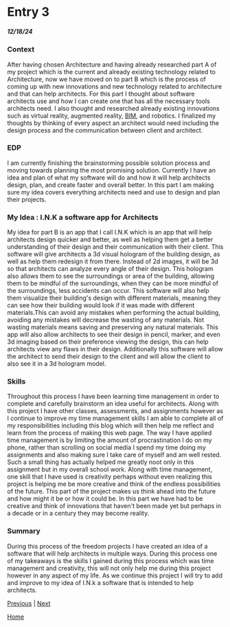 # Entry 3
##### 12/18/24

### Context
After having chosen Architecture and having already researched part A of my project which is the current and already existing technology related to Architecture, now we have moved on to part B which is the process of coming up with new innovations and new technology related to architecture and that can help architects. For this part I thought about software architects use and how I can create one that has all the necessary tools architects need. I also thought and researched already existing innovations such as virtual reality, augmented reality, [BIM](https://www.proficiencyltd.co.uk/architect/what-is-bim.html), and robotics. I finalized my thoughts by thinking of every aspect an architect would need including the design process and the communication between client and architect.

### EDP
I am currently finishing the brainstorming possible solution process and moving towards planning the most promising solution. Currently I have an idea and plan of what my software will do and how it will help architects design, plan, and create faster and overall better. In this part I am making sure my idea covers everything architects need and use to design and plan their projects.


### My Idea : I.N.K a software app for Architects
My idea for part B is an app that I call I.N.K which is an app that will help architects design quicker and better, as well as helping them get a better understanding of their design and their communication with their client. This software will give architects a 3d visual hologram of the building design, as well as help them redesign it from there. Instead of 2d images, it will be 3d so that architects can analyze every angle of their design. This hologram also allows them to see the surroundings or area of the building, allowing them to  be mindful of the surroundings, when they can be more mindful of the surroundings, less accidents can occur. This software will also help them visualize their building's design with different materials, meaning they can see how their building would look if it was made with different materials.This can avoid any mistakes when performing the actual building, avoiding any mistakes will decrease the wasting of any materials. Not wasting materials means saving and preserving any natural materials. This app will also allow architects to see their design in pencil, marker, and even 3d imaging based on their preference viewing the design, this can help architects view any flaws in their design. Additionally this software will allow the architect to send their design to the client and will allow the client to also see it in a 3d hologram model.

### Skills
Throughout this process I have been learning time management in order to complete and carefully brainstorm an idea useful for architects. Along with this project I have other classes, assessments, and assignments however as I continue to improve my time management skills I am able to complete all of my responsibilities including this blog which will then help me reflect and learn from the process of making this web page. The way I have applied time management is by limiting the amount of procrastination I do on my phone, rather than scrolling on social media I spend my time doing my assignments and also making sure I take care of myself and am well rested. Such a small thing has actually helped me greatly noot only in this assignment but in my overall school work.
Along with time management, one skill that I have used is creativity perhaps without even realizing this project is helping me be more creative and think of the endless possibilities of the future. This part of the project makes us think ahead into the future and how might it be or how it could be. In this part we have had to be creative and think of innovations that haven't been made yet but perhaps in a decade or in a century they may become reality.

### Summary
During this process of the freedom projects I have created an idea of a software that will help architects in multiple ways. During this process one of my takeaways is the skills I gained during this process which was time management and creativity, this will not only help me during this project however in any aspect of my life. As we continue this project I will try to add and improve to my idea of I.N.k a software that is intended to help architects.



[Previous](entry02.md) | [Next](entry04.md)

[Home](../README.md)
